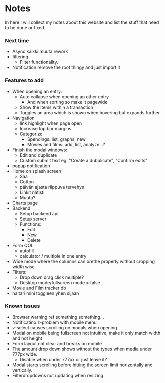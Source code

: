# Notes
In here I will collect my notes about this website and list the stuff that need to be done or fixed.

### Next time
- Async kaikki muuta rework
- filtering
    - Filter functionality.
- Notification remove the root thingy and just import it

### Features to add
- When opening an entry:
    - Auto collapse when opening an other entry
        - And when sorting so make it pagewide
    - Show the items within a transaction
    - Toggles an area which is shown when hovering but expands further
- Navigation
    - link highlight when page open
    - Increase top bar margins
    - Categorize
        - Spendings: list, graphs, new
        - Movies and films: add, list, analyze...?
- Finish the modal windows:
    - Edit and duplicate
    - Custom submit text eg. "Create a dubplicate", "Confirm edits"
- popup notification
- Home on splash screen
    - Sää
    - Cotton
    - päivän ajasta riippuva tervehys
    - Linkit nätisti
    - Muuta?
- Charts page
- Backend
    - Setup backend api
    - Setup server
    - Functions:
        - Edit
        - New
        - Delete
- Form QOL
    - autofill
    - calculator / multiple in one entry
- Wide mode where the columns can brethe properly without cropping width wise
- Filters:
    - Drop down drag click multiple?
    - Desktop mode/fullscreen mode = false
- Movie and Film tracker db
- haitari mini toggleen yhen sijaan

### Known issues
- Browser warning ref something something...
- Notificatino z-problem with mobile menu
- v-select causes scrolling on modals when opening 
- Modal on mobile being fullscreen not intuitive, make it only match width and not height
- Form layout not clear and breaks on mobile
- The amount drop down shows without the types when media under 777px wide.
    - Disable when under 777px or just leave it?
- Modal starts scrolling before hitting the screen limit horizontally and vertically.
- Filterdropdowns not updating when resizing